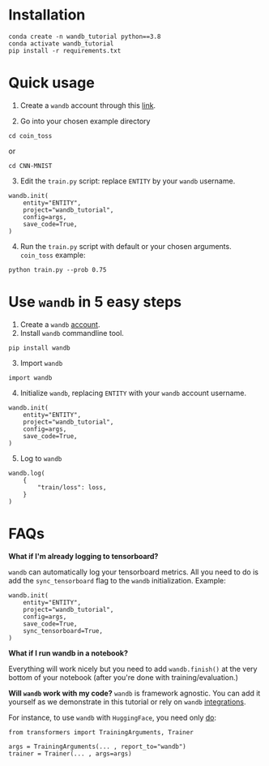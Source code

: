 # Installation

```
conda create -n wandb_tutorial python==3.8
conda activate wandb_tutorial
pip install -r requirements.txt
```

# Quick usage

1. Create a `wandb` account through this [link](https://wandb.auth0.com/login?state=hKFo2SBMTmdzNXY4dkRILS1qSGdIUzNjUEE2UHAyT081N240RaFupWxvZ2luo3RpZNkgTXd0MVlLSWhLcENNWXRBRG1HM1Rjc0lqWkY5RkU4REujY2lk2SBWU001N1VDd1Q5d2JHU3hLdEVER1FISUtBQkhwcHpJdw&client=VSM57UCwT9wbGSxKtEDGQHIKABHppzIw&protocol=oauth2&nonce=dHRUVXJDbDF1c0c5alFtXw%3D%3D&redirect_uri=https%3A%2F%2Fapi.wandb.ai%2Foidc%2Fcallback&response_mode=form_post&response_type=id_token&scope=openid%20profile%20email&signup=true).

2. Go into your chosen example directory

```
cd coin_toss
```

or

```
cd CNN-MNIST
```

3. Edit the `train.py` script: replace `ENTITY` by your `wandb` username.

```
wandb.init(
    entity="ENTITY",
    project="wandb_tutorial",
    config=args,
    save_code=True,
)
```

4. Run the `train.py` script with default or your chosen arguments. `coin_toss` example:

```
python train.py --prob 0.75
```

# Use `wandb` in 5 easy steps

1. Create a `wandb` [account](https://wandb.auth0.com/login?state=hKFo2SBMTmdzNXY4dkRILS1qSGdIUzNjUEE2UHAyT081N240RaFupWxvZ2luo3RpZNkgTXd0MVlLSWhLcENNWXRBRG1HM1Rjc0lqWkY5RkU4REujY2lk2SBWU001N1VDd1Q5d2JHU3hLdEVER1FISUtBQkhwcHpJdw&client=VSM57UCwT9wbGSxKtEDGQHIKABHppzIw&protocol=oauth2&nonce=dHRUVXJDbDF1c0c5alFtXw%3D%3D&redirect_uri=https%3A%2F%2Fapi.wandb.ai%2Foidc%2Fcallback&response_mode=form_post&response_type=id_token&scope=openid%20profile%20email&signup=true).
2. Install `wandb` commandline tool.

```
pip install wandb
```

3. Import `wandb`

```
import wandb
```

4. Initialize `wandb`, replacing `ENTITY` with your `wandb` account username.

```
wandb.init(
    entity="ENTITY",
    project="wandb_tutorial",
    config=args,
    save_code=True,
)
```

5. Log to `wandb`

```
wandb.log(
    {
        "train/loss": loss,
    }
)
```

# FAQs

**What if I'm already logging to tensorboard?**

`wandb` can automatically log your tensorboard metrics. All you need to do is add the `sync_tensorboard` flag to the `wandb` initialization. Example:

```
wandb.init(
    entity="ENTITY",
    project="wandb_tutorial",
    config=args,
    save_code=True,
    sync_tensorboard=True,
)
```

**What if I run wandb in a notebook?**

Everything will work nicely but you need to add `wandb.finish()` at the very bottom of your notebook (after you're done with training/evaluation.)

**Will `wandb` work with my code?**
`wandb` is framework agnostic. You can add it yourself as we demonstrate in this tutorial or rely on `wandb` [integrations](https://docs.wandb.ai/guides/integrations).

For instance, to use `wandb` with `HuggingFace`, you need only [do](https://docs.wandb.ai/guides/integrations/huggingface):

```
from transformers import TrainingArguments, Trainer

args = TrainingArguments(... , report_to="wandb")
trainer = Trainer(... , args=args)
```
